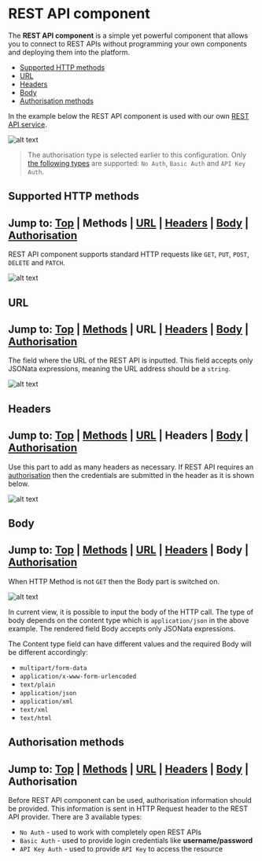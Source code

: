 # REST API component

The **REST API component** is a simple yet powerful component that allows you to connect to REST APIs without programming your own components and deploying them into the platform.

* [Supported HTTP methods](#supported-http-methods)
* [URL](#url)
* [Headers](#headers)
* [Body](#body)
* [Authorisation methods](#authorisation-methods)

In the example below the REST API component is used with our own [REST API service](https://api.elastic.io/docs "elastic.io REST API service").

![alt text](https://cdn.elastic.io/documentation/rest-api-first-look.png "REST API component first look")

> The authorisation type is selected earlier to this configuration. Only [the following types](#authorisation-methods) are supported: `No Auth`, `Basic Auth` and `API Key Auth`.

## Supported HTTP methods

Jump to: [Top](#) | **Methods** | [URL](#url) | [Headers](#headers) | [Body](#body) | [Authorisation](#authorisation-methods)
---

REST API component supports standard HTTP requests like `GET`, `PUT`, `POST`, `DELETE` and `PATCH`.

![alt text](https://cdn.elastic.io/documentation/rest-api-component-methods.png "REST API component methods")

## URL

Jump to: [Top](#) | [Methods](#supported-http-methods) | **URL** | [Headers](#headers) | [Body](#body) | [Authorisation](#authorisation-methods)
---

The field where the URL of the REST API is inputted. This field accepts only JSONata expressions, meaning the URL address should be a `string`.

![alt text](https://cdn.elastic.io/documentation/rest-api-component-url.png "REST API component URL field")

## Headers

Jump to: [Top](#) | [Methods](#supported-http-methods) | [URL](#url) | **Headers** | [Body](#body) | [Authorisation](#authorisation-methods)
---

Use this part to add as many headers as necessary. If REST API requires an [authorisation](#authorisation-methods) then the credentials are submitted in the header as it is shown below.

![alt text](https://cdn.elastic.io/documentation/rest-api-component-headers-get.png "REST API component Headers field")

## Body

Jump to: [Top](#) | [Methods](#supported-http-methods) | [URL](#url) | [Headers](#headers) | **Body** | [Authorisation](#authorisation-methods)
---

When HTTP Method is not `GET` then the Body part is switched on.

![alt text](https://cdn.elastic.io/documentation/rest-api-component-put-body.png "REST API component Body field")

In current view, it is possible to input the body of the HTTP call. The type of body depends on the content type which is `application/json` in the above example. The rendered field Body accepts only JSONata expressions.

The Content type field can have different values and the required Body will be different accordingly:

* `multipart/form-data`
* `application/x-www-form-urlencoded`
* `text/plain`
* `application/json`
* `application/xml`
* `text/xml`
* `text/html`

## Authorisation methods
 
Jump to: [Top](#) | [Methods](#supported-http-methods) | [URL](#url) | [Headers](#headers) | [Body](#body) | **Authorisation**
---

Before REST API component can be used, authorisation information should be provided. This information is sent in HTTP Request header to the REST API provider. There are 3 available types:

* `No Auth` - used to work with completely open REST APIs
* `Basic Auth` - used to provide login credentials like **username/password**
* `API Key Auth` - used to provide `API Key` to access the resource
